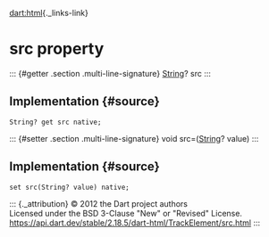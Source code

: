 [dart:html](../../dart-html/dart-html-library){._links-link}

src property
============

::: {#getter .section .multi-line-signature}
[String](../../dart-core/string-class)? src
:::

Implementation {#source}
--------------

``` {.language-dart data-language="dart"}
String? get src native;
```

::: {#setter .section .multi-line-signature}
void src=([String](../../dart-core/string-class)? value)
:::

Implementation {#source}
--------------

``` {.language-dart data-language="dart"}
set src(String? value) native;
```

::: {._attribution}
© 2012 the Dart project authors\
Licensed under the BSD 3-Clause \"New\" or \"Revised\" License.\
<https://api.dart.dev/stable/2.18.5/dart-html/TrackElement/src.html>
:::
